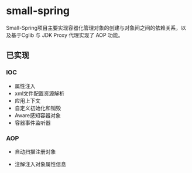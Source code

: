 # small-spring

Small-Spring项目主要实现容器化管理对象的创建与对象间之间的依赖关系，以及基于Cglib 与 JDK Proxy 代理实现了 AOP 功能。

## 已实现

### IOC

- 属性注入
- xml文件配置资源解析
- 应用上下文
- 自定义初始化和销毁
- Aware感知容器对象
- 容器事件监听器

### AOP

- 自动扫描注册对象

- 注解注入对象属性信息
